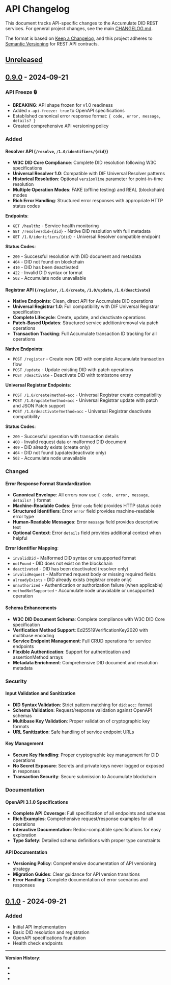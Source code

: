 # API Changelog

This document tracks API-specific changes to the Accumulate DID REST services. For general project changes, see the main [CHANGELOG.md](../../CHANGELOG.md).

The format is based on [Keep a Changelog](https://keepachangelog.com/en/1.0.0/), and this project adheres to [Semantic Versioning](https://semver.org/spec/v2.0.0.html) for REST API contracts.

## [Unreleased]

## [0.9.0] - 2024-09-21

### API Freeze 🔒

- **BREAKING**: API shape frozen for v1.0 readiness
- Added `x-api-freeze: true` to OpenAPI specifications
- Established canonical error response format: `{ code, error, message, details? }`
- Created comprehensive API versioning policy

### Added

#### Resolver API (`/resolve`, `/1.0/identifiers/{did}`)
- **W3C DID Core Compliance**: Complete DID resolution following W3C specifications
- **Universal Resolver 1.0**: Compatible with DIF Universal Resolver patterns
- **Historical Resolution**: Optional `versionTime` parameter for point-in-time resolution
- **Multiple Operation Modes**: FAKE (offline testing) and REAL (blockchain) modes
- **Rich Error Handling**: Structured error responses with appropriate HTTP status codes

**Endpoints**:
- `GET /healthz` - Service health monitoring
- `GET /resolve?did={did}` - Native DID resolution with full metadata
- `GET /1.0/identifiers/{did}` - Universal Resolver compatible endpoint

**Status Codes**:
- `200` - Successful resolution with DID document and metadata
- `404` - DID not found on blockchain
- `410` - DID has been deactivated
- `422` - Invalid DID syntax or format
- `502` - Accumulate node unavailable

#### Registrar API (`/register`, `/1.0/create`, `/1.0/update`, `/1.0/deactivate`)
- **Native Endpoints**: Clean, direct API for Accumulate DID operations
- **Universal Registrar 1.0**: Full compatibility with DIF Universal Registrar specification
- **Complete Lifecycle**: Create, update, and deactivate operations
- **Patch-Based Updates**: Structured service addition/removal via patch operations
- **Transaction Tracking**: Full Accumulate transaction ID tracking for all operations

**Native Endpoints**:
- `POST /register` - Create new DID with complete Accumulate transaction flow
- `POST /update` - Update existing DID with patch operations
- `POST /deactivate` - Deactivate DID with tombstone entry

**Universal Registrar Endpoints**:
- `POST /1.0/create?method=acc` - Universal Registrar create compatibility
- `POST /1.0/update?method=acc` - Universal Registrar update with patch and JSON Patch support
- `POST /1.0/deactivate?method=acc` - Universal Registrar deactivate compatibility

**Status Codes**:
- `200` - Successful operation with transaction details
- `400` - Invalid request data or malformed DID document
- `409` - DID already exists (create only)
- `404` - DID not found (update/deactivate only)
- `502` - Accumulate node unavailable

### Changed

#### Error Response Format Standardization
- **Canonical Envelope**: All errors now use `{ code, error, message, details? }` format
- **Machine-Readable Codes**: Error `code` field provides HTTP status code
- **Structured Identifiers**: Error `error` field provides machine-readable error type
- **Human-Readable Messages**: Error `message` field provides descriptive text
- **Optional Context**: Error `details` field provides additional context when helpful

**Error Identifier Mapping**:
- `invalidDid` - Malformed DID syntax or unsupported format
- `notFound` - DID does not exist on the blockchain
- `deactivated` - DID has been deactivated (resolver only)
- `invalidRequest` - Malformed request body or missing required fields
- `alreadyExists` - DID already exists (registrar create only)
- `unauthorized` - Authentication or authorization failure (when applicable)
- `methodNotSupported` - Accumulate node unavailable or unsupported operation

#### Schema Enhancements
- **W3C DID Document Schema**: Complete compliance with W3C DID Core specification
- **Verification Method Support**: Ed25519VerificationKey2020 with multibase encoding
- **Service Endpoint Management**: Full CRUD operations for service endpoints
- **Flexible Authentication**: Support for authentication and assertionMethod arrays
- **Metadata Enrichment**: Comprehensive DID document and resolution metadata

### Security

#### Input Validation and Sanitization
- **DID Syntax Validation**: Strict pattern matching for `did:acc:` format
- **Schema Validation**: Request/response validation against OpenAPI schemas
- **Multibase Key Validation**: Proper validation of cryptographic key formats
- **URL Sanitization**: Safe handling of service endpoint URLs

#### Key Management
- **Secure Key Handling**: Proper cryptographic key management for DID operations
- **No Secret Exposure**: Secrets and private keys never logged or exposed in responses
- **Transaction Security**: Secure submission to Accumulate blockchain

### Documentation

#### OpenAPI 3.1.0 Specifications
- **Complete API Coverage**: Full specification of all endpoints and schemas
- **Rich Examples**: Comprehensive request/response examples for all operations
- **Interactive Documentation**: Redoc-compatible specifications for easy exploration
- **Type Safety**: Detailed schema definitions with proper type constraints

#### API Documentation
- **Versioning Policy**: Comprehensive documentation of API versioning strategy
- **Migration Guides**: Clear guidance for API version transitions
- **Error Handling**: Complete documentation of error scenarios and responses

## [0.1.0] - 2024-09-21

### Added
- Initial API implementation
- Basic DID resolution and registration
- OpenAPI specifications foundation
- Health check endpoints

---

**Version History**:
- [Unreleased]: https://github.com/opendlt/accu-did/compare/v0.9.0...HEAD
- [0.9.0]: https://github.com/opendlt/accu-did/compare/v0.1.0...v0.9.0
- [0.1.0]: https://github.com/opendlt/accu-did/releases/tag/v0.1.0